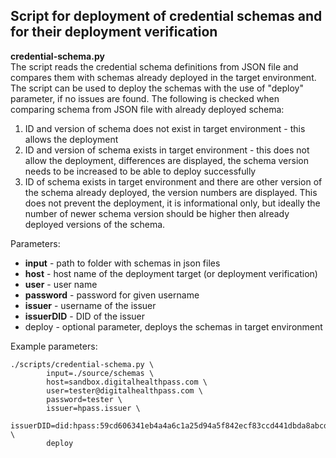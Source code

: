 ## Script for deployment of credential schemas and for their deployment verification
**credential-schema.py**   
The script reads the credential schema definitions from JSON file and compares them with schemas already deployed in the target environment. The script can be used to deploy the schemas with the use of "deploy" parameter, if no issues are found. The following is checked when comparing schema from JSON file with already deployed schema:
  1. ID and version of schema does not exist in target environment - this allows the deployment
  2. ID and version of schema exists in target environment - this does not allow the deployment, differences are displayed, the schema version needs to be increased to be able to deploy successfully
  3. ID of schema exists in target environment and there are other version of the schema already deployed, the version numbers are displayed. This does not prevent the deployment, it is informational only, but ideally the number of newer schema version should be higher then already deployed versions of the schema.  
  
Parameters: 
 - **input** - path to folder with schemas in json files
 - **host** - host name of the deployment target (or deployment verification)
 - **user** - user name
 - **password** - password for given username
 - **issuer** - username of the issuer
 - **issuerDID** - DID of the issuer
 - deploy - optional parameter, deploys the schemas in target environment 
 
Example parameters:
```
./scripts/credential-schema.py \
        input=./source/schemas \
        host=sandbox.digitalhealthpass.com \
        user=tester@digitalhealthpass.com \
        password=tester \
        issuer=hpass.issuer \
        issuerDID=did:hpass:59cd606341eb4a4a6c1a25d94a5f842ecf83ccd441dbda8abcd9274c9acd9334:67cba75b1719b5efba1addd32602f827fd378f2654288b1a4e381f8dddf40af3 \
        deploy
```